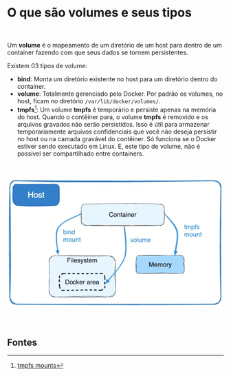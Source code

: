 # O que são volumes e seus tipos

<br>

Um **volume** é o mapeamento de um diretório de um host para dentro de um container fazendo com que seus dados se tornem persistentes.

Existem 03 tipos de volume:

- **bind**: Monta um diretório existente no host para um diretório dentro do container.
- **volume**: Totalmente gerenciado pelo Docker. Por padrão os volumes, no host, ficam no diretório `/var/lib/docker/volumes/`.
- **tmpfs**[^1]: Um volume **tmpfs** é temporário e persiste apenas na memória do host. Quando o contêiner para, o volume **tmpfs** é removido e os arquivos gravados não serão persistidos. Isso é útil para armazenar temporariamente arquivos confidenciais que você não deseja persistir no host ou na camada gravável do contêiner. Só funciona se o Docker estiver sendo executado em Linux. E, este tipo de volume, não é possível ser compartilhado entre containers.

<br>

![Diagrama dos volumes](types-of-mounts-tmpfs.webp)

<br>

## Fontes
[^1]: [tmpfs mounts](https://docs.docker.com/engine/storage/tmpfs/)
